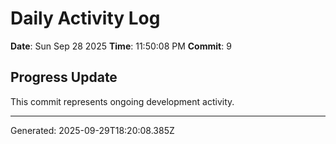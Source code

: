 # Daily Activity Log

**Date**: Sun Sep 28 2025
**Time**: 11:50:08 PM
**Commit**: 9

## Progress Update

This commit represents ongoing development activity.

---
Generated: 2025-09-29T18:20:08.385Z
